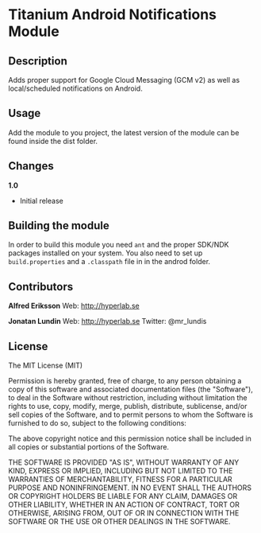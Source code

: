 # Titanium Android Notifications Module

## Description

Adds proper support for Google Cloud Messaging (GCM v2) as well as local/scheduled notifications on Android.

## Usage

Add the module to you project, the latest version of the module can be found inside the dist folder.

## Changes

**1.0**
- Initial release

## Building the module

In order to build this module you need `ant` and the proper SDK/NDK packages installed on your system. You also need to set up `build.properties` and a `.classpath` file in in the androd folder.


## Contributors

**Alfred Eriksson**
Web: http://hyperlab.se

**Jonatan Lundin**
Web: http://hyperlab.se
Twitter: @mr_lundis


## License

The MIT License (MIT)

Permission is hereby granted, free of charge, to any person obtaining a copy of this software and associated documentation files (the "Software"), to deal in the Software without restriction, including without limitation the rights to use, copy, modify, merge, publish, distribute, sublicense, and/or sell copies of the Software, and to permit persons to whom the Software is furnished to do so, subject to the following conditions:

The above copyright notice and this permission notice shall be included in all copies or substantial portions of the Software.

THE SOFTWARE IS PROVIDED "AS IS", WITHOUT WARRANTY OF ANY KIND, EXPRESS OR IMPLIED, INCLUDING BUT NOT LIMITED TO THE WARRANTIES OF MERCHANTABILITY, FITNESS FOR A PARTICULAR PURPOSE AND NONINFRINGEMENT. IN NO EVENT SHALL THE AUTHORS OR COPYRIGHT HOLDERS BE LIABLE FOR ANY CLAIM, DAMAGES OR OTHER LIABILITY, WHETHER IN AN ACTION OF CONTRACT, TORT OR OTHERWISE, ARISING FROM, OUT OF OR IN CONNECTION WITH THE SOFTWARE OR THE USE OR OTHER DEALINGS IN THE SOFTWARE.
